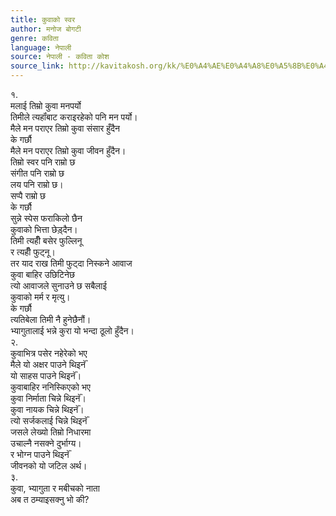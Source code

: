 ```yaml
---
title: कुवाको स्वर
author: मनोज बोगटी
genre: कविता
language: नेपाली
source: नेपाली - कविता कोश
source_link: http://kavitakosh.org/kk/%E0%A4%AE%E0%A4%A8%E0%A5%8B%E0%A4%9C_%E0%A4%AC%E0%A5%8B%E0%A4%97%E0%A4%9F%E0%A5%80
---
```


१.  
मलाई तिम्रो कुवा मनपर्यो  
तिमीले त्यहॉंबाट कराइरहेको पनि मन पर्यो।  
मैले मन पराएर तिम्रो कुवा संसार हुँदैन  
के गर्छौ  
मैले मन पराएर तिम्रो कुवा जीवन हुँदैन।  
तिम्रो स्वर पनि राम्रो छ  
संगीत पनि राम्रो छ  
लय पनि राम्रो छ।  
सप्पै राम्रो छ  
के गर्छौ  
सुन्ने स्पेस फराकिलो छैन  
कुवाको भित्ता छेड़्दैन।  
तिमी त्यहीँ बसेर फुल्लिनू  
र त्यहीँ फुट्नू।  
तर याद राख तिमी फुट्दा निस्कने आवाज  
कुवा बाहिर उछिटिनेछ  
त्यो आवाजले सुनाउने छ सबैलाई  
कुवाको मर्म र मृत्यु।  
के गर्छौ  
त्यतिबेला तिमी नै हुनेछैनौं।  
भ्यागुतालाई भन्ने कुरा यो भन्दा ठूलो हुँदैन।  
२.  
कुवाभित्र पसेर नहेरेको भए  
मैले यो अक्षर पाउने थिइनॅं  
यो साहस पाउने थिइनॅं।  
कुवाबाहिर ननिस्किएको भए  
कुवा निर्माता चिन्ने थिइनॅं।  
कुवा नायक चिन्ने थिइनॅं।  
त्यो सर्जकलाई चिन्ने थिइनॅं  
जसले लेख्यो तिम्रो निधारमा  
उचाल्नै नसक्ने दुर्भाग्य।  
र भोग्न पाउने थिइनॅं  
जीवनको यो जटिल अर्थ।  
३.  
कुवा, भ्यागुता र मबीचको नाता  
अब त ठम्याइसक्नु भो की?
